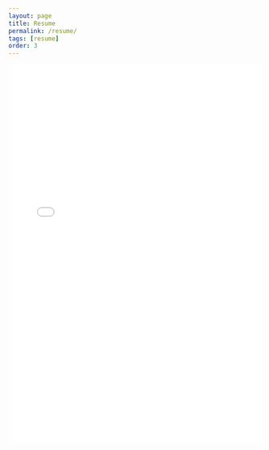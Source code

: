 ```yaml
---
layout: page
title: Resume
permalink: /resume/
tags: [resume]
order: 3 
---
```


<object data="/assets/Lebenslauf-Juppe.pdf" type="application/pdf" width="750px" height="750px">
    <iframe src="/assets/Lebenslauf-Juppe.pdf" width="100%" height="750px" style="border:none;">
        <p>This browser does not support PDFs. Please download the PDF to view it: <a href="/assets/Lebenslauf-Juppe.pdf">Download PDF</a>.</p>
    </iframe>
</object>
